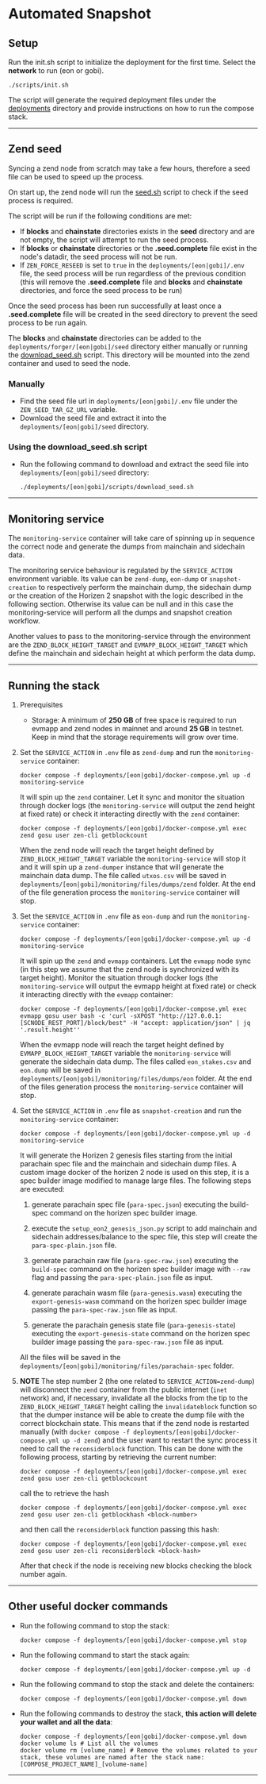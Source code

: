 # Automated Snapshot
## Setup

Run the init.sh script to initialize the deployment for the first time. Select  the **network** to run (eon or gobi).

```shell
./scripts/init.sh
```

The script will generate the required deployment files under the [deployments](../deployments) directory and provide instructions on how to run the compose stack.

--- 

## Zend seed

Syncing a zend node from scratch may take a few hours,
therefore a seed file can be used to speed up the process.

On start up, the zend node will run the [seed.sh](../scripts/forger/seed/seed.sh) script to check if the seed process is required.

The script will be run if the following conditions are met:

- If **blocks** and **chainstate** directories exists in the **seed** directory and are not empty, the script will attempt to run the seed process.
- If **blocks** or **chainstate** directories or the **.seed.complete** file exist in the node's datadir, the seed process will not be run.
- If `ZEN_FORCE_RESEED` is set to `true` in the `deployments/[eon|gobi]/.env` file, the seed process will be run regardless of the previous condition 
(this will remove the **.seed.complete** file and **blocks** and **chainstate** directories, and force the seed process to be run)

Once the seed process has been run successfully at least once a **.seed.complete** file will be created in the seed directory to prevent the seed process to be run again.

The **blocks** and **chainstate** directories can be added to the `deployments/forger/[eon|gobi]/seed` directory either manually or running the [download_seed.sh](../scripts/forger/seed/download_seed.sh) script.
This directory will be mounted into the zend container and used to seed the node.

### Manually

- Find the seed file url in `deployments/[eon|gobi]/.env` file under the `ZEN_SEED_TAR_GZ_URL` variable.
- Download the seed file and extract it into the `deployments/[eon|gobi]/seed` directory.

### Using the download_seed.sh script

- Run the following command to download and extract the seed file into `deployments/[eon|gobi]/seed` directory:
    ```shell
    ./deployments/[eon|gobi]/scripts/download_seed.sh
    ```
---

## Monitoring service
The `monitoring-service` container will take care of spinning up in sequence the correct node and generate the dumps from mainchain and sidechain data. 

The monitoring service behaviour is regulated by the `SERVICE_ACTION` environment variable. Its value can be `zend-dump`, `eon-dump` or `snapshot-creation` to respectively perform the mainchain dump, the sidechain dump or the creation of the Horizen 2 snapshot with the logic described in the following section. Otherwise its value can be null and in this case the monitoring-service will perform all the dumps and snapshot creation workflow.

Another values to pass to the monitoring-service through the environment are the `ZEND_BLOCK_HEIGHT_TARGET` and `EVMAPP_BLOCK_HEIGHT_TARGET` which define the mainchain and sidechain height at which perform the data dump. 
 
--- 

## Running the stack

1. Prerequisites
    - Storage: A minimum of **250 GB** of free space is required to run evmapp and zend nodes in mainnet and around **25 GB** in testnet. 
   Keep in mind that the storage requirements will grow over time.

2. Set the `SERVICE_ACTION` in `.env` file as `zend-dump` and run the `monitoring-service` container:
    ```shell
    docker compose -f deployments/[eon|gobi]/docker-compose.yml up -d monitoring-service
    ```
    It will spin up the `zend` container. Let it sync and monitor the situation through docker logs (the `monitoring-service` will output the zend height at fixed rate) or check it interacting directly with the `zend` container:
    ```shell
    docker compose -f deployments/[eon|gobi]/docker-compose.yml exec zend gosu user zen-cli getblockcount
    ```
    When the zend node will reach the target height defined by `ZEND_BLOCK_HEIGHT_TARGET` variable the `monitoring-service` will stop it and it will spin up a `zend-dumper` instance that will generate the mainchain data dump. The file called `utxos.csv` will be saved in `deployments/[eon|gobi]/monitoring/files/dumps/zend` folder. At the end of the file generation process the `monitoring-service` container will stop.

3. Set the `SERVICE_ACTION` in `.env` file as `eon-dump` and run the `monitoring-service` container:
    ```shell
    docker compose -f deployments/[eon|gobi]/docker-compose.yml up -d monitoring-service
    ```
    It will spin up the `zend` and `evmapp` containers. Let the `evmapp` node sync (in this step we assume that the zend node is synchronized with its target height). Monitor the situation through docker logs (the `monitoring-service` will output the evmapp height at fixed rate) or check it interacting directly with the `evmapp` container:
    ```shell 
    docker compose -f deployments/[eon|gobi]/docker-compose.yml exec evmapp gosu user bash -c 'curl -sXPOST "http://127.0.0.1:[SCNODE_REST_PORT]/block/best" -H "accept: application/json" | jq '.result.height''
    ```
    When the evmapp node will reach the target height defined by `EVMAPP_BLOCK_HEIGHT_TARGET` variable the `monitoring-service` will generate the sidechain data dump. The files called `eon_stakes.csv` and `eon.dump` will be saved in `deployments/[eon|gobi]/monitoring/files/dumps/eon` folder. At the end of the files generation process the `monitoring-service` container will stop.

4. Set the `SERVICE_ACTION` in `.env` file as `snapshot-creation` and run the `monitoring-service` container:
    ```shell
    docker compose -f deployments/[eon|gobi]/docker-compose.yml up -d monitoring-service
    ```
    It will generate the Horizen 2 genesis files starting from the initial parachain spec file and the mainchain and sidechain dump files. A custom image docker of the horizen 2 node is used on this step, it is a spec builder image modified to manage large files. The following steps are executed:

    1. generate parachain spec file (`para-spec.json`) executing the build-spec command on the horizen spec builder image.

    2. execute the `setup_eon2_genesis_json.py` script to add mainchain and sidechain addresses/balance to the spec file, this step will create the `para-spec-plain.json` file.

    3. generate parachain raw file (`para-spec-raw.json`) executing the `build-spec` command on the horizen spec builder image with `--raw` flag and passing the `para-spec-plain.json` file as input.

    4. generate parachain wasm file (`para-genesis.wasm`) executing the `export-genesis-wasm` command on the horizen spec builder image passing the `para-spec-raw.json` file as input.

    5. generate the parachain genesis state file (`para-genesis-state`) executing the `export-genesis-state` command on the horizen spec builder image passing the `para-spec-raw.json` file as input.

    All the files will be saved in the `deployments/[eon|gobi]/monitoring/files/parachain-spec` folder.


5. **NOTE**
    The step number 2 (the one related to `SERVICE_ACTION=zend-dump`) will disconnect the `zend` container from the public internet (`inet` network) and, if necessary, invalidate all the blocks from the tip to the `ZEND_BLOCK_HEIGHT_TARGET` height calling the `invalidateblock` function so that the dumper instance will be able to create the dump file with the correct blockchain state. This means that if the zend node is restarted manually (with `docker compose -f deployments/[eon|gobi]/docker-compose.yml up -d zend`) and the user want to restart the sync process it need to call the `reconsiderblock` function. This can be done with the following process, starting by retrieving the current number:
    ```shell
    docker compose -f deployments/[eon|gobi]/docker-compose.yml exec zend gosu user zen-cli getblockcount
    ```
    call the to retrieve the hash
    ```shell
    docker compose -f deployments/[eon|gobi]/docker-compose.yml exec zend gosu user zen-cli getblockhash <block-number>
    ```
    and then call the `reconsiderblock` function passing this hash: 
    ```shell
    docker compose -f deployments/[eon|gobi]/docker-compose.yml exec zend gosu user zen-cli reconsiderblock <block-hash>
    ```
    After that check if the node is receiving new blocks checking the block number again.

---

## Other useful docker commands

- Run the following command to stop the stack:
    ```shell
    docker compose -f deployments/[eon|gobi]/docker-compose.yml stop
    ```
- Run the following command to start the stack again:
    ```shell
    docker compose -f deployments/[eon|gobi]/docker-compose.yml up -d
    ```
- Run the following command to stop the stack and delete the containers:
    ```shell
    docker compose -f deployments/[eon|gobi]/docker-compose.yml down
    ```
- Run the following commands to destroy the stack, **this action will delete your wallet and all the data**:
    ```shell
    docker compose -f deployments/[eon|gobi]/docker-compose.yml down
    docker volume ls # List all the volumes
    docker volume rm [volume_name] # Remove the volumes related to your stack, these volumes are named after the stack name: [COMPOSE_PROJECT_NAME]_[volume-name]
    ```

---
